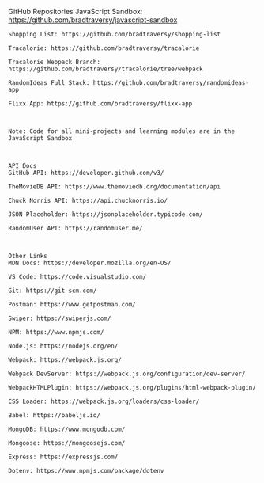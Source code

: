  GitHub Repositories
    JavaScript Sandbox: https://github.com/bradtraversy/javascript-sandbox

    Shopping List: https://github.com/bradtraversy/shopping-list

    Tracalorie: https://github.com/bradtraversy/tracalorie

    Tracalorie Webpack Branch: https://github.com/bradtraversy/tracalorie/tree/webpack

    RandomIdeas Full Stack: https://github.com/bradtraversy/randomideas-app

    Flixx App: https://github.com/bradtraversy/flixx-app



    Note: Code for all mini-projects and learning modules are in the JavaScript Sandbox



    API Docs
    GitHub API: https://developer.github.com/v3/

    TheMovieDB API: https://www.themoviedb.org/documentation/api

    Chuck Norris API: https://api.chucknorris.io/

    JSON Placeholder: https://jsonplaceholder.typicode.com/

    RandomUser API: https://randomuser.me/



    Other Links
    MDN Docs: https://developer.mozilla.org/en-US/

    VS Code: https://code.visualstudio.com/

    Git: https://git-scm.com/

    Postman: https://www.getpostman.com/

    Swiper: https://swiperjs.com/

    NPM: https://www.npmjs.com/

    Node.js: https://nodejs.org/en/

    Webpack: https://webpack.js.org/

    Webpack DevServer: https://webpack.js.org/configuration/dev-server/

    WebpackHTMLPlugin: https://webpack.js.org/plugins/html-webpack-plugin/

    CSS Loader: https://webpack.js.org/loaders/css-loader/

    Babel: https://babeljs.io/

    MongoDB: https://www.mongodb.com/

    Mongoose: https://mongoosejs.com/

    Express: https://expressjs.com/

    Dotenv: https://www.npmjs.com/package/dotenv